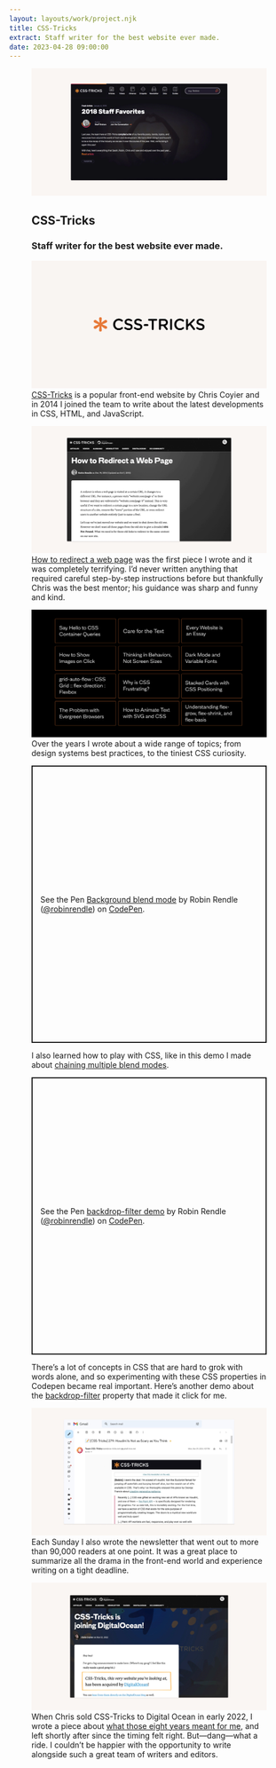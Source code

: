 ```yaml
---
layout: layouts/work/project.njk
title: CSS-Tricks
extract: Staff writer for the best website ever made.
date: 2023-04-28 09:00:00
---
```


<div class="carousel">
  <figure class="work-title">
    <img src="/images/work/css-tricks/css-tricks-homepage-2018.webp" alt="A screenshot of the CSS-Tricks homepage"/>
    <figcaption>
      <div>
        <h2>CSS-Tricks</h2>
        <h3>Staff writer for the best website ever made.</h3>
      </div>
    </figcaption>
  </figure>
  <figure>
    <img src="/images/work/css-tricks/css-tricks-logo.svg" alt="The CSS-Tricks logo"/>
    <figcaption><div><a href="https://css-tricks.com">CSS-Tricks</a> is a popular front-end website by Chris Coyier and in 2014 I joined the team to write about the latest developments in CSS, HTML, and JavaScript.</div></figcaption>
  </figure>

  <figure>
    <img src="/images/work/css-tricks/redirect-webpage.webp" alt="A screenshot of the CSS-Tricks website showing the first article I wrote"/>
    <figcaption><a href="https://css-tricks.com/redirect-web-page/"><div>How to redirect a web page</a> was the first piece I wrote and it was completely terrifying. I’d never written anything that required careful step-by-step instructions before but thankfully Chris was the best mentor; his guidance was sharp and funny and kind.</div></figcaption>
  </figure>

  <figure>
  <img class="img-tall" src="/images/work/css-tricks/articles-examples.svg" alt="A grid of articles that I’ve written over the years"/>
    <figcaption>Over the years I wrote about a wide range of topics; from design systems best practices, to the tiniest CSS curiosity.</figcaption>
  </figure>

  <figure>
    <p class="codepen" data-height="500" data-theme-id="20935" data-slug-hash="NPmpGK" data-user="robinrendle" style="height: 500px; box-sizing: border-box; display: flex; align-items: center; justify-content: center; border: 2px solid; margin: 1em 0; padding: 1em;">
      <span>See the Pen <a href="https://codepen.io/robinrendle/pen/NPmpGK">
      Background blend mode</a> by Robin Rendle (<a href="https://codepen.io/robinrendle">@robinrendle</a>)
      on <a href="https://codepen.io">CodePen</a>.</span>
    </p>
    <figcaption><div>I also learned how to play with CSS, like in this demo I made about <a href="https://css-tricks.com/chaining-multiple-blend-modes/">chaining multiple blend modes</a>.</div></figcaption>
  </figure>

  <figure>
    <p class="codepen" data-height="500" data-theme-id="20935" data-slug-hash="LmzLEL" data-user="robinrendle" style="height: 500px; box-sizing: border-box; display: flex; align-items: center; justify-content: center; border: 2px solid; margin: 1em 0; padding: 1em;">
      <span>See the Pen <a href="https://codepen.io/robinrendle/pen/LmzLEL">
      backdrop-filter demo</a> by Robin Rendle (<a href="https://codepen.io/robinrendle">@robinrendle</a>)
      on <a href="https://codepen.io">CodePen</a>.</span>
    </p>
    <figcaption><div>There’s a lot of concepts in CSS that are hard to grok with words alone, and so experimenting with these CSS properties in Codepen became real important. Here’s another demo about the <a href="https://css-tricks.com/the-backdrop-filter-css-property/">backdrop-filter</a> property that made it click for me.</div></figcaption>
  </figure>

  <figure>
    <img src="/images/work/css-tricks/css-tricks-newsletter.webp" alt="Screenshot of the email newsletter we sent out each week"/> 
    <figcaption>Each Sunday I also wrote the newsletter that went out to more than 90,000 readers at one point. It was a great place to summarize all the drama in the front-end world and experience writing on a tight deadline.</figcaption>
  </figure>

  <figure>
    <img src="/images/work/css-tricks/goodbye.webp" />
    <figcaption><div>When Chris sold CSS-Tricks to Digital Ocean in early 2022, I wrote a piece about <a href="https://robinrendle.com/notes/an-ode-to-css-tricks/">what those eight years meant for me</a>, and left shortly after since the timing felt right. But—dang—what a ride. I couldn’t be happier with the opportunity to write alongside such a great team of writers and editors.
      </div>
    </figcaption>
  </figure>
</div>
